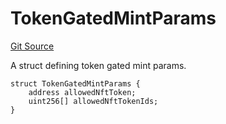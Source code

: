 # TokenGatedMintParams
[Git Source](https://github.com/Provenance-Market/Provenance-AI-Backend-v2/blob/fbadee5cddd353412cd3f65d2fe397629bb40751/src/lib/SeaDropStructs.sol)

A struct defining token gated mint params.


```solidity
struct TokenGatedMintParams {
    address allowedNftToken;
    uint256[] allowedNftTokenIds;
}
```

